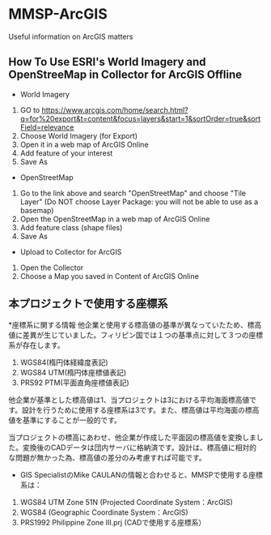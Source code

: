 # MMSP-ArcGIS
Useful information on ArcGIS matters

## How To Use ESRI's World Imagery and OpenStreeMap in Collector for ArcGIS Offline

* World Imagery
1. GO to https://www.arcgis.com/home/search.html?q=for%20export&t=content&focus=layers&start=1&sortOrder=true&sortField=relevance
2. Choose World Imagery (for Export)
3. Open it in a web map of ArcGIS Online
4. Add feature of your interest
5. Save As

* OpenStreetMap
1. Go to the link above and search "OpenStreetMap" and choose "Tile Layer" (Do NOT choose Layer Package: you will not be able to use as a basemap)
2. Open the OpenStreetMap in a web map of ArcGIS Online
3. Add feature class (shape files)
4. Save As

* Upload to Collector for ArcGIS
1. Open the Collector
2. Choose a Map you saved in Content of ArcGIS Online

## 本プロジェクトで使用する座標系
*座標系に関する情報
他企業と使用する標高値の基準が異なっていたため、標高値に差異が生じていました。フィリピン国では１つの基準点に対して３つの座標系が存在します。
1. WGS84(楕円体経緯度表記)
2. WGS84 UTM(楕円体座標値表記)
3. PRS92 PTM(平面直角座標値表記)

他企業が基準とした標高値は1、当プロジェクトは3における平均海面標高値です。設計を行うために使用する座標系は3です。また、標高値は平均海面の標高値を基準にすることが一般的です。

当プロジェクトの標高にあわせ、他企業が作成した平面図の標高値を変換しました。変換後のCADデータは団内サーバに格納済です。設計は、標高値に相対的な問題が無かった為、標高値の差分のみ考慮すれば可能です。

* GIS SpecialistのMike CAULANの情報と合わせると、MMSPで使用する座標系は：
1. WGS84 UTM Zone 51N (Projected Coordinate System：ArcGIS)
2. WGS84 (Geographic Coordinate System：ArcGIS)
3. PRS1992 Philippine Zone III.prj (CADで使用する座標系）
